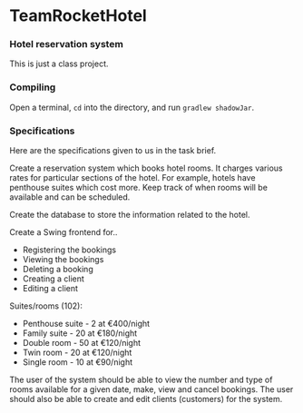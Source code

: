 TeamRocketHotel
===============

### Hotel reservation system

This is just a class project.

### Compiling

Open a terminal, `cd` into the directory, and run `gradlew shadowJar`.

### Specifications

Here are the specifications given to us in the task brief.

Create a reservation system which books hotel rooms. It charges various rates for
particular sections of the hotel. For example, hotels have penthouse suites
which cost more. Keep track of when rooms will be available and can be
scheduled.

Create the database to store the information related to the hotel.

Create a Swing frontend for..

* Registering the bookings
* Viewing the bookings
* Deleting a booking
* Creating a client
* Editing a client

Suites/rooms (102):

* Penthouse suite - 2 at €400/night
* Family suite - 20 at €180/night
* Double room - 50 at €120/night
* Twin room - 20 at €120/night
* Single room - 10 at €90/night

The user of the system should be able to view the number and type of rooms
available for a given date, make, view and cancel bookings. The user should
also be able to create and edit clients (customers) for the system.
